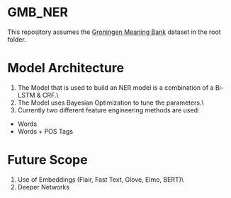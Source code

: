 # GMB_NER
This repository assumes the [Groningen Meaning Bank](https://gmb.let.rug.nl) dataset in the root folder.

# Model Architecture
1. The Model that is used to build an NER model is a combination of a Bi-LSTM & CRF.\
2. The Model uses Bayesian Optimization to tune the parameters.\
3. Currently two different feature engineering methods are used:
  * Words
  * Words + POS Tags

# Future Scope
1. Use of Embeddings (Flair, Fast Text, Glove, Elmo, BERT)\
2. Deeper Networks
